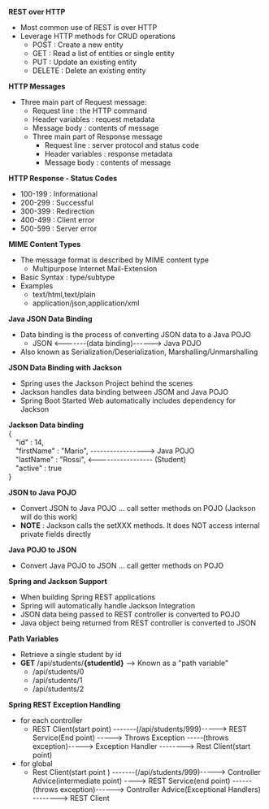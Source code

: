 **REST over HTTP**
- Most common use of REST is over HTTP
- Leverage HTTP methods for CRUD operations
  - POST : Create a new entity
  - GET : Read a list of entities or single entity
  - PUT : Update an existing entity
  - DELETE : Delete an existing entity

**HTTP Messages**
- Three main part of Request message:
  - Request line : the HTTP command
  - Header variables : request metadata
  - Message body : contents of message
  - Three main part of Response message
      - Request line : server protocol and status code
      - Header variables : response metadata
      - Message body : contents of message

**HTTP Response - Status Codes**
- 100-199 : Informational
- 200-299 : Successful
- 300-399 : Redirection
- 400-499 : Client error
- 500-599 : Server error

**MIME Content Types**
- The message format is described by MIME content type 
  - Multipurpose Internet Mail-Extension
- Basic Syntax : type/subtype
- Examples
  - text/html,text/plain
  - application/json,application/xml

**Java JSON Data Binding**
- Data binding is the process of converting JSON data to a Java POJO
  - JSON <-------(data binding)------> Java POJO
- Also known as Serialization/Deserialization, Marshalling/Unmarshalling

**JSON Data Binding with Jackson**
- Spring uses the Jackson Project behind the scenes
- Jackson handles data binding between JSOM and Java POJO
- Spring Boot Started Web automatically includes dependency for Jackson

**Jackson Data binding**\
{\
&emsp;"id" : 14,\
&emsp;"firstName" : "Mario",     -----------------> Java POJO\
&emsp;"lastName" : "Rossi",      <----------------- (Student)\
&emsp;"active" : true\
}

**JSON to Java POJO**
- Convert JSON to Java POJO ... call setter methods on POJO (Jackson will do this work)
- **NOTE** : Jackson calls the setXXX methods. It does NOT access internal private fields directly

**Java POJO to JSON**
- Convert Java POJO to JSON ... call getter methods on POJO

**Spring and Jackson Support**
- When building Spring REST applications
- Spring will automatically handle Jackson Integration
- JSON data being passed to REST controller is converted to POJO
- Java object being returned from REST controller is converted to JSON

**Path Variables**
- Retrieve a single student by id
- **GET** /api/students/**{studentId}** --> Known as a "path variable"
  - /api/students/0
  - /api/students/1
  - /api/students/2

**Spring REST Exception Handling**
- for each controller 
  - REST Client(start point) -------(/api/students/999)-----> REST Service(End point) -----> Throws Exception -----(throws exception)-----> Exception Handler --------> Rest Client(start point)
- for global
  - Rest Client(start point ) -------(/api/students/999)-----> Controller Advice(intermediate point) ----> REST Service(end point) ------(throws exception)------> Controller Advice(Exceptional Handlers) --------> REST Client

